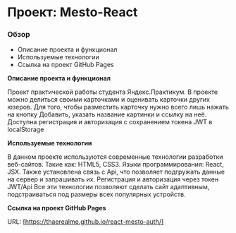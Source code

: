 # Проект: Mesto-React

### Обзор
* Описание проекта и функционал
* Используемые технологии
* Ссылка на проект GitHub Pages

**Описание проекта и функционал**

Проект практической работы студента Яндекс.Практикум.
В проекте можно делиться своими карточками и оценивать карточки других юзеров.
Для того, чтобы разместить карточку нужно всего лишь нажать на кнопку Добавить, указать название картинки и ссылку на неё.
Доступна регистрация и авторизация с сохранением токена JWT в localStorage

**Используемые технологии**

В данном проекте используются современные технологии разработки веб-сайтов.
Такие как: HTML5, CSS3. Языки программирования: React, JSX. Также установлена связь с Api, что позволяет подгружать данные на сервер и запрашивать их.
Регистрация и авторизация через токен JWT/Api
Все эти технологии позволяют сделать сайт адаптивным, подстраиваться под размеры всех популярных устройств.

**Ссылка на проект GitHub Pages**

URL: [https://thaerealme.github.io/react-mesto-auth/]
